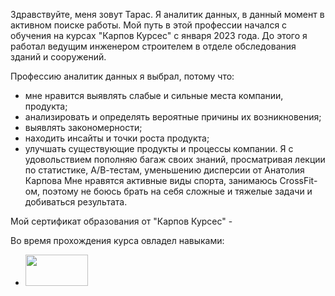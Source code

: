 Здравствуйте, меня зовут Тарас.
Я аналитик данных, в данный момент в активном поиске работы.
Мой путь в этой профессии начался с обучения на курсах "Карпов Курсес" с января 2023 года. До этого я работал ведущим инженером строителем в отделе обследования зданий и сооружений.

Профессию аналитик данных я выбрал, потому что:
- мне нравится выявлять слабые и сильные места компании, продукта;
- анализировать и определять вероятные причины их возникновения;
- выявлять закономерности;
- находить инсайты и точки роста продукта;
- улучшать существующие продукты и процессы компании.
Я с удовольствием пополняю багаж своих знаний, просматривая лекции по статистике, А/В-тестам, уменьшению дисперсии от Анатолия Карпова
Мне нравятся активные виды спорта, занимаюсь CrossFit-ом, поэтому не боюсь брать на себя сложные и тяжелые задачи и добиваться результата.

Мой сертификат образования от "Карпов Курсес" - 

Во время прохождения курса овладел навыками:

-
  <img src="![free-icon-python-5968350](https://github.com/trs0793/trs0793/assets/148352377/970089e7-65e2-4189-8c85-5e21dfd451b0)" width="100" height="50"> 


